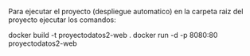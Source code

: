 Para ejecutar el proyecto (despliegue automatico) en la carpeta raiz del proyecto ejecutar los comandos:

docker build -t proyectodatos2-web .
docker run -d -p 8080:80 proyectodatos2-web
